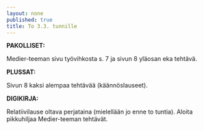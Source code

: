 ```yaml
---
layout: none
published: true
title: To 3.3. tunnille
---
```

**PAKOLLISET:**

Medier-teeman sivu työvihkosta s. 7 ja sivun 8 yläosan eka tehtävä. 

**PLUSSAT:**

Sivun 8 kaksi alempaa tehtävää (käännöslauseet).

**DIGIKIRJA:**

Relatiivilause oltava perjataina (mielellään jo enne to tuntia). Aloita pikkuhiljaa Medier-teeman tehtävät.
